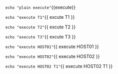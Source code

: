 `echo "plain execute"`{{execute}}

`echo "execute T1"`{{ excute T1 }}

`echo "execute T2"`{{ excute T2 }}

`echo "execute T3"`{{ excute T3 }}

`echo "execute HOST01"`{{ execute HOST01 }}


`echo "execute HOST02"`{{ execute HOST02 }}

`echo "execute HOST02 T1"`{{ execute HOST02 T1 }}
